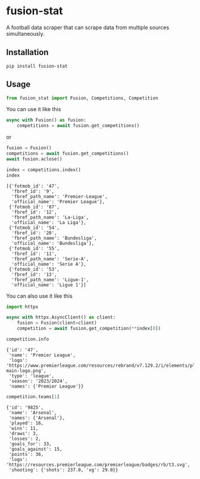 # fusion-stat

A football data scraper that can scrape data from multiple sources simultaneously.

## Installation

```
pip install fusion-stat
```

## Usage

```python
from fusion_stat import Fusion, Competitions, Competition
```

You can use it like this

```python
async with Fusion() as fusion:
    competitions = await fusion.get_competitions()
```

or

```python
fusion = Fusion()
competitions = await fusion.get_competitions()
await fusion.aclose()
```

```python
index = competitions.index()
index
```

    [{'fotmob_id': '47',
      'fbref_id': '9',
      'fbref_path_name': 'Premier-League',
      'official_name': 'Premier League'},
     {'fotmob_id': '87',
      'fbref_id': '12',
      'fbref_path_name': 'La-Liga',
      'official_name': 'La Liga'},
     {'fotmob_id': '54',
      'fbref_id': '20',
      'fbref_path_name': 'Bundesliga',
      'official_name': 'Bundesliga'},
     {'fotmob_id': '55',
      'fbref_id': '11',
      'fbref_path_name': 'Serie-A',
      'official_name': 'Serie A'},
     {'fotmob_id': '53',
      'fbref_id': '13',
      'fbref_path_name': 'Ligue-1',
      'official_name': 'Ligue 1'}]

You can also use it like this

```python
import httpx

async with httpx.AsyncClient() as client:
    fusion = Fusion(client=client)
    competition = await fusion.get_competition(**index[0])
```

```python
competition.info
```

    {'id': '47',
     'name': 'Premier League',
     'logo': 'https://www.premierleague.com/resources/rebrand/v7.129.2/i/elements/pl-main-logo.png',
     'type': 'league',
     'season': '2023/2024',
     'names': {'Premier League'}}

```python
competition.teams[1]
```

    {'id': '9825',
     'name': 'Arsenal',
     'names': {'Arsenal'},
     'played': 16,
     'wins': 11,
     'draws': 3,
     'losses': 2,
     'goals_for': 33,
     'goals_against': 15,
     'points': 36,
     'logo': 'https://resources.premierleague.com/premierleague/badges/rb/t3.svg',
     'shooting': {'shots': 237.0, 'xg': 29.0}}
